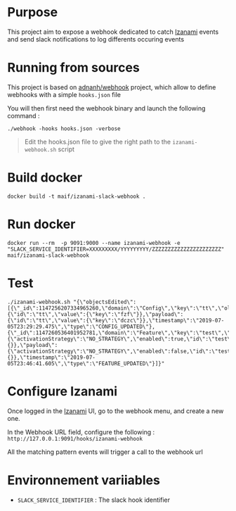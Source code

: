 # Purpose
This project aim to expose a webhook dedicated to catch [Izanami](https://github.com/MAIF/izanami) events and send slack notifications to log differents occuring events

# Running from sources
This project is based on [adnanh/webhook](https://github.com/adnanh/webhook/) project, which allow to define webhooks with a simple `hooks.json` file

You will then first need the webhook binary and launch the following command :

```shell
./webhook -hooks hooks.json -verbose
```

> Edit the hooks.json file to give the right path to the `izanami-webhook.sh` script

# Build docker

```shell
docker build -t maif/izanami-slack-webhook .
```

# Run docker

```shell
docker run --rm  -p 9091:9000 --name izanami-webhook -e "SLACK_SERVICE_IDENTIFIER=XXXXXXXXX/YYYYYYYYY/ZZZZZZZZZZZZZZZZZZZZZZ" maif/izanami-slack-webhook
```

# Test
```shell
./izanami-webhook.sh "{\"objectsEdited\":[{\"_id\":1147256207334965260,\"domain\":\"Config\",\"key\":\"tt\",\"oldValue\":{\"id\":\"tt\",\"value\":{\"key\":\"fzf\"}},\"payload\":{\"id\":\"tt\",\"value\":{\"key\":\"dczc\"}},\"timestamp\":\"2019-07-05T23:29:29.475\",\"type\":\"CONFIG_UPDATED\"},{\"_id\":1147260536401952781,\"domain\":\"Feature\",\"key\":\"test\",\"oldValue\":{\"activationStrategy\":\"NO_STRATEGY\",\"enabled\":true,\"id\":\"test\",\"parameters\":{}},\"payload\":{\"activationStrategy\":\"NO_STRATEGY\",\"enabled\":false,\"id\":\"test\",\"parameters\":{}},\"timestamp\":\"2019-07-05T23:46:41.605\",\"type\":\"FEATURE_UPDATED\"}]}"
```

# Configure Izanami
Once logged in the [Izanami](https://github.com/MAIF/izanami) UI, go to the webhook menu, and create a new one.

In the Webhook URL field, configure the following : `http://127.0.0.1:9091/hooks/izanami-webhook`

All the matching pattern events will trigger a call to the webhook url

# Environnement variiables

* `SLACK_SERVICE_IDENTIFIER` : The slack hook identifier


